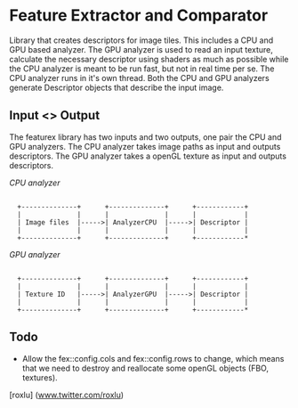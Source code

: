 # Feature Extractor and Comparator

Library that creates descriptors for image tiles. This includes a CPU and GPU
based analyzer. The GPU analyzer is used to read an input texture, calculate
the necessary descriptor using shaders as much as possible while the CPU analyzer
is meant to be run fast, but not in real time per se. The CPU analyzer runs in 
it's own thread. Both the CPU and GPU analyzers generate Descriptor objects that 
describe the input image.

## Input <> Output

The featurex library has two inputs and two outputs, one pair the CPU and GPU analyzers.
The CPU analyzer takes image paths as input and outputs descriptors. 
The GPU analyzer takes a openGL texture as input and outputs descriptors.

*CPU analyzer*
````

  +--------------+      +--------------+      +------------+
  |              |      |              |      |            |
  | Image files  |----->| AnalyzerCPU  |----->| Descriptor |
  |              |      |              |      |            |
  +--------------+      +--------------+      +------------*  

````

*GPU analyzer*
````

  +--------------+      +--------------+      +------------+
  |              |      |              |      |            |
  | Texture ID   |----->| AnalyzerGPU  |----->| Descriptor |
  |              |      |              |      |            |
  +--------------+      +--------------+      +------------*  

````

## Todo

 - Allow the fex::config.cols and fex::config.rows to change, which means that 
   we need to destroy and reallocate some openGL objects (FBO, textures).


[roxlu] (www.twitter.com/roxlu)
